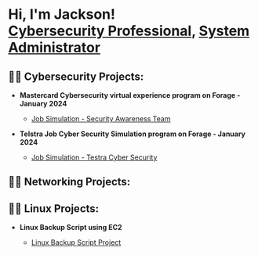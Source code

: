 <h1>Hi, I'm Jackson! <br/><a href="https://github.com/610jackson">Cybersecurity Professional</a>, <a href="https://www.linkedin.com/in/jackson-carson/">System Administrator</a>

<h2>👨‍💻 Cybersecurity Projects:</h2>

- <b>Mastercard Cybersecurity virtual experience program on Forage - January 2024 </b>
  - [Job Simulation - Security Awareness Team](https://github.com/610jackson/MasterCard-Lab.git)
 

- <b>Telstra Job Cyber Security Simulation program on Forage - January 2024 </b>
  - [Job Simulation - Testra Cyber Security](https://github.com/610jackson/Telstra-Project)


<h2>👨‍💻 Networking Projects:</h2>

<h2>👨‍💻 Linux Projects:</h2>

- <b>Linux Backup Script using EC2 </b>

  -   [Linux Backup Script Project](https://github.com/610jackson/LinuxBackupScript/blob/main/README.md)


  

